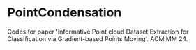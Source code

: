# PointCondensation
Codes for paper 'Informative Point cloud Dataset Extraction for Classification via Gradient-based Points Moving'. ACM MM 24.
